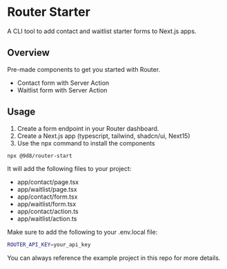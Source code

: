 # Router Starter

A CLI tool to add contact and waitlist starter forms to Next.js apps.

## Overview

Pre-made components to get you started with Router.

- Contact form with Server Action
- Waitlist form with Server Action

## Usage

1. Create a form endpoint in your Router dashboard.
2. Create a Next.js app (typescript, tailwind, shadcn/ui, Next15)
3. Use the npx command to install the components

```bash
npx @9d8/router-start
```

It will add the following files to your project:

- app/contact/page.tsx
- app/waitlist/page.tsx
- app/contact/form.tsx
- app/waitlist/form.tsx
- app/contact/action.ts
- app/waitlist/action.ts

Make sure to add the following to your .env.local file:

```bash
ROUTER_API_KEY=your_api_key
```

You can always reference the example project in this repo for more details.

